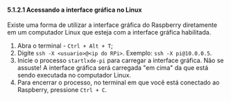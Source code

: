 #### 5.1.2.1 Acessando a interface gráfica no Linux

Existe uma forma de utilizar a interface gráfica do Raspberry diretamente em um computador Linux que esteja com a interface gráfica habilitada.

 1. Abra o terminal - ```Ctrl + Alt + T```;
 2. Digite ```ssh -X <usuario>@<ip do RPi>```.
    Exemplo: ```ssh -X pi@10.0.0.5```.
 3. Inicie o processo ```startlxde-pi``` para carregar a interface gráfica. Não se assuste! A interface gráfica será carregada "em cima" da que está sendo executada no computador Linux.
 4. Para encerrar o processo, no terminal em que você está conectado ao Raspberry, pressione ```Ctrl + C```.
